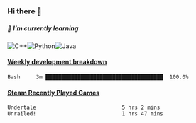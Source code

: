 ### Hi there 👋

##### 🌱 I’m currently learning

![C++](https://img.shields.io/badge/-C++-00599C?style=flat-square&logo=c)![Python](https://img.shields.io/badge/-Python-black?style=flat-square&logo=Python)![Java](https://img.shields.io/badge/-java-E34A86?style=flat-square&logo=java)


<!-- waka-box start -->
#### <a href="https://gist.github.com/bf274261b4c8553e17fc709dfc3cfa97" target="_blank">Weekly development breakdown</a>
```text
Bash  	 3m █████████████████████████████████████  100.0% 
```
<!-- Powered by https://github.com/YouEclipse/waka-box-go . -->
<!-- waka-box end -->



 <!-- steam-box start -->
#### <a href="https://gist.github.com/afc28dc1b85d9bc5cebfbe9d5e3639db" target="_blank">Steam Recently Played Games</a>
```text
Undertale                           5 hrs 2 mins
Unrailed!                           1 hrs 47 mins
```
<!-- Powered by https://github.com/YouEclipse/steam-box . -->
<!-- steam-box end -->

<!--
**KomoreKalu/KomoreKalu** is a ✨ _special_ ✨ repository because its `README.md` (this file) appears on your GitHub profile.

Here are some ideas to get you started:

- 🔭 I’m currently working on ...
- 🌱 I’m currently learning ...
- 👯 I’m looking to collaborate on ...
- 🤔 I’m looking for help with ...
- 💬 Ask me about ...
- 📫 How to reach me: ...
- 😄 Pronouns: ...
- ⚡ Fun fact: ...
-->
